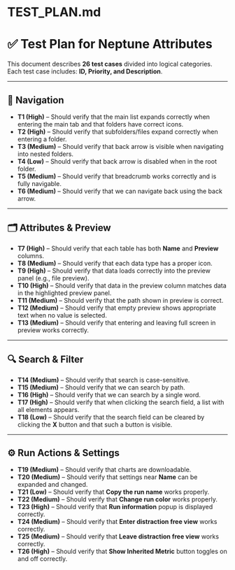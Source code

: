 # TEST_PLAN.md  

# ✅ Test Plan for Neptune Attributes  

This document describes **26 test cases** divided into logical categories.  
Each test case includes: **ID, Priority, and Description**.  

---

## 📂 Navigation  

- **T1 (High)** – Should verify that the main list expands correctly when entering the main tab and that folders have correct icons.  
- **T2 (High)** – Should verify that subfolders/files expand correctly when entering a folder.  
- **T3 (Medium)** – Should verify that back arrow is visible when navigating into nested folders.  
- **T4 (Low)** – Should verify that back arrow is disabled when in the root folder.  
- **T5 (Medium)** – Should verify that breadcrumb works correctly and is fully navigable.  
- **T6 (Medium)** – Should verify that we can navigate back using the back arrow.  

---

## 🗂️ Attributes & Preview  

- **T7 (High)** – Should verify that each table has both **Name** and **Preview** columns.  
- **T8 (Medium)** – Should verify that each data type has a proper icon.  
- **T9 (High)** – Should verify that data loads correctly into the preview panel (e.g., file preview).  
- **T10 (High)** – Should verify that data in the preview column matches data in the highlighted preview panel.  
- **T11 (Medium)** – Should verify that the path shown in preview is correct.  
- **T12 (Medium)** – Should verify that empty preview shows appropriate text when no value is selected.  
- **T13 (Medium)** – Should verify that entering and leaving full screen in preview works correctly.  

---

## 🔍 Search & Filter  

- **T14 (Medium)** – Should verify that search is case-sensitive.  
- **T15 (Medium)** – Should verify that we can search by path.  
- **T16 (High)** – Should verify that we can search by a single word.  
- **T17 (High)** – Should verify that when clicking the search field, a list with all elements appears.  
- **T18 (Low)** – Should verify that the search field can be cleared by clicking the **X** button and that such a button is visible.  

---

## ⚙️ Run Actions & Settings  

- **T19 (Medium)** – Should verify that charts are downloadable.  
- **T20 (Medium)** – Should verify that settings near **Name** can be expanded and changed.  
- **T21 (Low)** – Should verify that **Copy the run name** works properly.    
- **T22 (Medium)** – Should verify that **Change run color** works properly. 
- **T23 (High)** – Should verify that **Run information** popup is displayed correctly. 
- **T24 (Medium)** – Should verify that **Enter distraction free view** works correctly.  
- **T25 (Medium)** – Should verify that **Leave distraction free view** works correctly.  
- **T26 (High)** – Should verify that **Show Inherited Metric** button toggles on and off correctly.  
